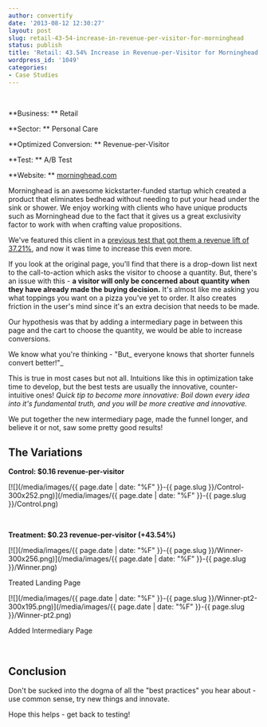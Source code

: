 ```yaml
---
author: convertify
date: '2013-08-12 12:30:27'
layout: post
slug: retail-43-54-increase-in-revenue-per-visitor-for-morninghead
status: publish
title: 'Retail: 43.54% Increase in Revenue-per-Visitor for Morninghead'
wordpress_id: '1049'
categories:
- Case Studies
---
```


 

**Business: **
Retail

**Sector: **
Personal Care

**Optimized Conversion: **
Revenue-per-Visitor

**Test: **
A/B Test

**Website: **
[morninghead.com](http://morninghead.com)
 

Morninghead is an awesome kickstarter-funded startup which created a product that eliminates bedhead without needing to put your head under the sink or shower. We enjoy working with clients who have unique products such as Morninghead due to the fact that it gives us a great exclusivity factor to work with when crafting value propositions.

We've featured this client in a [previous test that got them a revenue lift of 37.21%](http://landersoptimized.com/case-studies/optimized-homepage-increases-revenue-by-37-21/), and now it was time to increase this even more.

If you look at the original page, you'll find that there is a drop-down list next to the call-to-action which asks the visitor to choose a quantity. But, there's an issue with this - **a visitor will only be concerned about quantity when they have already made the buying decision.** It's almost like me asking you what toppings you want on a pizza you've yet to order. It also creates friction in the user's mind since it's an extra decision that needs to be made.

Our hypothesis was that by adding a intermediary page in between this page and the cart to choose the quantity, we would be able to increase conversions.

We know what you're thinking - "But_ everyone knows that shorter funnels convert better!"_

This is true in most cases but not all. Intuitions like this in optimization take time to develop, but the best tests are usually the innovative, counter-intuitive ones! _Quick tip to become more innovative: Boil down every idea into it's fundamental truth, and you will be more creative and innovative._

We put together the new intermediary page, made the funnel longer, and believe it or not, saw some pretty good results!

## The Variations

**Control: $0.16 revenue-per-visitor**

[![](/media/images/{{ page.date | date: "%F" }}-{{ page.slug }}/Control-300x252.png)](/media/images/{{ page.date | date: "%F" }}-{{ page.slug }}/Control.png)

 

**Treatment: $0.23 revenue-per-visitor (+43.54%)**

[![](/media/images/{{ page.date | date: "%F" }}-{{ page.slug }}/Winner-300x256.png)](/media/images/{{ page.date | date: "%F" }}-{{ page.slug }}/Winner.png)

Treated Landing Page

[![](/media/images/{{ page.date | date: "%F" }}-{{ page.slug }}/Winner-pt2-300x195.png)](/media/images/{{ page.date | date: "%F" }}-{{ page.slug }}/Winner-pt2.png)

Added Intermediary Page

 

## Conclusion

Don't be sucked into the dogma of all the "best practices" you hear about - use common sense, try new things and innovate.

Hope this helps - get back to testing!
